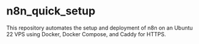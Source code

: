 # n8n_quick_setup
This repository automates the setup and deployment of n8n on an Ubuntu 22 VPS using Docker, Docker Compose, and Caddy for HTTPS.
